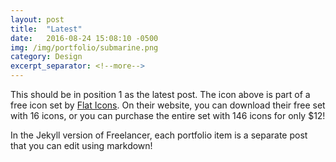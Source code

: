 ```yaml
---
layout: post
title:  "Latest"
date:   2016-08-24 15:08:10 -0500
img: /img/portfolio/submarine.png
category: Design
excerpt_separator: <!--more-->
---
```

This should be in position 1 as the latest post. <!--more-->The icon above is part of a free icon set by [Flat Icons][flat-icons-link]. On their website, you can download their free set with 16 icons, or you can purchase the entire set with 146 icons for only $12!

In the Jekyll version of Freelancer, each portfolio item is a separate post that you can edit using markdown!

[flat-icons-link]: https://sellfy.com/p/8Q9P/jV3VZ/
